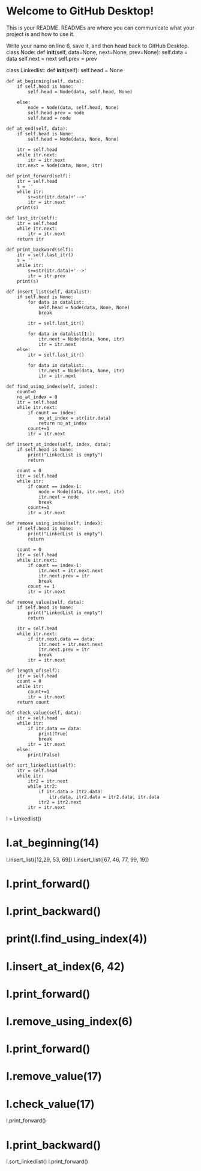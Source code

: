 # Welcome to GitHub Desktop!

This is your README. READMEs are where you can communicate what your project is and how to use it.

Write your name on line 6, save it, and then head back to GitHub Desktop.
class Node:
    def __init__(self, data=None, next=None, prev=None):
        self.data = data
        self.next = next
        self.prev = prev

class Linkedlist:
    def __init__(self):
        self.head = None

    def at_beginning(self, data):
        if self.head is None:
            self.head = Node(data, self.head, None)

        else:
            node = Node(data, self.head, None)
            self.head.prev = node
            self.head = node

    def at_end(self, data):
        if self.head is None:
            self.head = Node(data, None, None)

        itr = self.head
        while itr.next:
            itr = itr.next
        itr.next = Node(data, None, itr)

    def print_forward(self):
        itr = self.head
        s = ''
        while itr:
            s+=str(itr.data)+'-->'
            itr = itr.next
        print(s)

    def last_itr(self):
        itr = self.head
        while itr.next:
            itr = itr.next
        return itr
    
    def print_backward(self):
        itr = self.last_itr()
        s = ''
        while itr:
            s+=str(itr.data)+'-->'
            itr = itr.prev
        print(s)

    def insert_list(self, datalist):
        if self.head is None:
            for data in datalist:
                self.head = Node(data, None, None)
                break
        
            itr = self.last_itr()

            for data in datalist[1:]:
                itr.next = Node(data, None, itr)
                itr = itr.next
        else:
            itr = self.last_itr()

            for data in datalist:
                itr.next = Node(data, None, itr)
                itr = itr.next

    def find_using_index(self, index):
        count=0
        no_at_index = 0
        itr = self.head
        while itr.next:
            if count == index:
                no_at_index = str(itr.data)
                return no_at_index
            count+=1
            itr = itr.next

    def insert_at_index(self, index, data):
        if self.head is None:
            print("LinkedList is empty")
            return

        count = 0
        itr = self.head
        while itr:
            if count == index-1:
                node = Node(data, itr.next, itr)
                itr.next = node
                break
            count+=1
            itr = itr.next

    def remove_using_index(self, index):
        if self.head is None:
            print("LinkedList is empty")
            return
        
        count = 0
        itr = self.head
        while itr.next:
            if count == index-1:
                itr.next = itr.next.next
                itr.next.prev = itr
                break
            count += 1
            itr = itr.next

    def remove_value(self, data):
        if self.head is None:
            print("LinkedList is empty")
            return
        
        itr = self.head
        while itr.next:
            if itr.next.data == data:
                itr.next = itr.next.next
                itr.next.prev = itr
                break
            itr = itr.next

    def length_of(self):
        itr = self.head
        count = 0
        while itr:
            count+=1
            itr = itr.next
        return count
    
    def check_value(self, data):
        itr = self.head
        while itr:
            if itr.data == data:
                print(True)
                break
            itr = itr.next
        else:
            print(False)
    
    def sort_linkedlist(self):
        itr = self.head
        while itr:
            itr2 = itr.next
            while itr2:
                if itr.data > itr2.data:
                    itr.data, itr2.data = itr2.data, itr.data
                itr2 = itr2.next
            itr = itr.next

l = Linkedlist()
# l.at_beginning(14)
l.insert_list([12,29, 53, 69])
l.insert_list([67, 46, 77, 99, 19])
# l.print_forward()
# l.print_backward()
# print(l.find_using_index(4))
# l.insert_at_index(6, 42)
# l.print_forward()
# l.remove_using_index(6)
# l.print_forward()
# l.remove_value(17)
# l.check_value(17)
l.print_forward()
# l.print_backward()
l.sort_linkedlist()
l.print_forward()